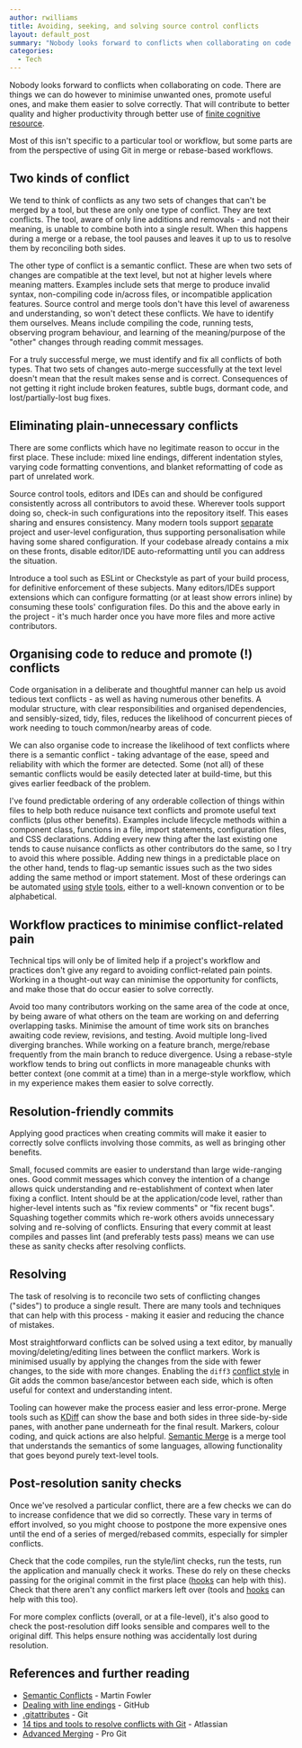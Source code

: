 ```yaml
---
author: rwilliams
title: Avoiding, seeking, and solving source control conflicts
layout: default_post
summary: "Nobody looks forward to conflicts when collaborating on code. There are things we can do however to minimise unwanted ones, promote useful ones, and make them easier to solve correctly."
categories:
  - Tech
---
```


Nobody looks forward to conflicts when collaborating on code. There are things we can do however to minimise unwanted ones, promote useful ones, and make them easier to solve correctly. That will contribute to better quality and higher productivity through better use of [finite cognitive resource](http://seriouspony.com/blog/2013/7/24/your-app-makes-me-fat).

Most of this isn't specific to a particular tool or workflow, but some parts are from the perspective of using Git in merge or rebase-based workflows.

## Two kinds of conflict
We tend to think of conflicts as any two sets of changes that can't be merged by a tool, but these are only one type of conflict. They are text conflicts. The tool, aware of only line additions and removals - and not their meaning, is unable to combine both into a single result. When this happens during a merge or a rebase, the tool pauses and leaves it up to us to resolve them by reconciling both sides.

The other type of conflict is a semantic conflict. These are when two sets of changes are compatible at the text level, but not at higher levels where meaning matters. Examples include sets that merge to produce invalid syntax, non-compiling code in/across files, or incompatible application features. Source control and merge tools don't have this level of awareness and understanding, so won't detect these conflicts. We have to identify them ourselves. Means include compiling the code, running tests, observing program behaviour, and learning of the meaning/purpose of the "other" changes through reading commit messages.

For a truly successful merge, we must identify and fix all conflicts of both types. That two sets of changes auto-merge successfully at the text level doesn't mean that the result makes sense and is correct. Consequences of not getting it right include broken features, subtle bugs, dormant code, and lost/partially-lost bug fixes.

## Eliminating plain-unnecessary conflicts
There are some conflicts which have no legitimate reason to occur in the first place. These include: mixed line endings, different indentation styles, varying code formatting conventions, and blanket reformatting of code as part of unrelated work.

Source control tools, editors and IDEs can and should be configured consistently across all contributors to avoid these. Wherever tools support doing so, check-in such configurations into the repository itself. This eases sharing and ensures consistency. Many modern tools support [separate](https://code.visualstudio.com/docs/getstarted/settings) project and user-level configuration, thus supporting personalisation while having some shared configuration. If your codebase already contains a mix on these fronts, disable editor/IDE auto-reformatting until you can address the situation.

Introduce a tool such as ESLint or Checkstyle as part of your build process, for definitive enforcement of these subjects. Many editors/IDEs support extensions which can configure formatting (or at least show errors inline) by consuming these tools' configuration files. Do this and the above early in the project - it's much harder once you have more files and more active contributors.

## Organising code to reduce and promote (!) conflicts
Code organisation in a deliberate and thoughtful manner can help us avoid tedious text conflicts - as well as having numerous other benefits. A modular structure, with clear responsibilities and organised dependencies, and sensibly-sized, tidy, files, reduces the likelihood of concurrent pieces of work needing to touch common/nearby areas of code.

We can also organise code to increase the likelihood of text conflicts where there is a semantic conflict - taking advantage of the ease, speed and reliability with which the former are detected. Some (not all) of these semantic conflicts would be easily detected later at build-time, but this gives earlier feedback of the problem.

I've found predictable ordering of any orderable collection of things within files to help both reduce nuisance text conflicts and promote useful text conflicts (plus other benefits). Examples include lifecycle methods within a component class, functions in a file, import statements, configuration files, and CSS declarations. Adding every new thing after the last existing one tends to cause nuisance conflicts as other contributors do the same, so I try to avoid this where possible. Adding new things in a predictable place on the other hand, tends to flag-up semantic issues such as the two sides adding the same method or import statement. Most of these orderings can be automated [using](https://github.com/yannickcr/eslint-plugin-react/blob/master/docs/rules/sort-comp.md) [style](https://github.com/benmosher/eslint-plugin-import/blob/master/docs/rules/order.md) [tools](https://github.com/sasstools/sass-lint/blob/develop/docs/rules/property-sort-order.md), either to a well-known convention or to be alphabetical.

## Workflow practices to minimise conflict-related pain
Technical tips will only be of limited help if a project's workflow and practices don't give any regard to avoiding conflict-related pain points. Working in a thought-out way can minimise the opportunity for conflicts, and make those that do occur easier to solve correctly.

Avoid too many contributors working on the same area of the code at once, by being aware of what others on the team are working on and deferring overlapping tasks. Minimise the amount of time work sits on branches awaiting code review, revisions, and testing. Avoid multiple long-lived diverging branches. While working on a feature branch, merge/rebase frequently from the main branch to reduce divergence. Using a rebase-style workflow tends to bring out conflicts in more manageable chunks with better context (one commit at a time) than in a merge-style workflow, which in my experience makes them easier to solve correctly.

## Resolution-friendly commits
Applying good practices when creating commits will make it easier to correctly solve conflicts involving those commits, as well as bringing other benefits.

Small, focused commits are easier to understand than large wide-ranging ones. Good commit messages which convey the intention of a change allows quick understanding and re-establishment of context when later fixing a conflict. Intent should be at the application/code level, rather than higher-level intents such as "fix review comments" or "fix recent bugs". Squashing together commits which re-work others avoids unnecessary solving and re-solving of conflicts. Ensuring that every commit at least compiles and passes lint (and preferably tests pass) means we can use these as sanity checks after resolving conflicts.

## Resolving
The task of resolving is to reconcile two sets of conflicting changes ("sides") to produce a single result. There are many tools and techniques that can help with this process - making it easier and reducing the chance of mistakes.

Most straightforward conflicts can be solved using a text editor, by manually moving/deleting/editing lines between the conflict markers. Work is minimised usually by applying the changes from the side with fewer changes, to the side with more changes. Enabling the `diff3` [conflict style](http://psung.blogspot.com/2011/02/reducing-merge-headaches-git-meets.html) in Git adds the common base/ancestor between each side, which is often useful for context and understanding intent.

Tooling can however make the process easier and less error-prone. Merge tools such as [KDiff](http://kdiff3.sourceforge.net/) can show the base and both sides in three side-by-side panes, with another pane underneath for the final result. Markers, colour coding, and quick actions are also helpful. [Semantic Merge](https://www.semanticmerge.com/) is a merge tool that understands the semantics of some languages, allowing functionality that goes beyond purely text-level tools.

## Post-resolution sanity checks
Once we've resolved a particular conflict, there are a few checks we can do to increase confidence that we did so correctly. These vary in terms of effort involved, so you might choose to postpone the more expensive ones until the end of a series of merged/rebased commits, especially for simpler conflicts.

Check that the code compiles, run the style/lint checks, run the tests, run the application and manually check it works. These do rely on these checks passing for the original commit in the first place ([hooks](https://github.com/okonet/lint-staged) can help with this). Check that there aren't any conflict markers left over (tools and [hooks](https://github.com/pre-commit/pre-commit-hooks/blob/master/pre_commit_hooks/check_merge_conflict.py) can help with this too).

For more complex conflicts (overall, or at a file-level), it's also good to check the post-resolution diff looks sensible and compares well to the original diff. This helps ensure nothing was accidentally lost during resolution.

## References and further reading

* [Semantic Conflicts](https://martinfowler.com/bliki/SemanticConflict.html) - Martin Fowler
* [Dealing with line endings](https://help.github.com/articles/dealing-with-line-endings/) - GitHub
* [.gitattributes](https://git-scm.com/docs/gitattributes) - Git
* [14 tips and tools to resolve conflicts with Git](https://developers.atlassian.com/blog/2015/12/tips-tools-to-solve-git-conflicts/) - Atlassian
* [Advanced Merging](https://git-scm.com/book/en/v2/Git-Tools-Advanced-Merging) - Pro Git
